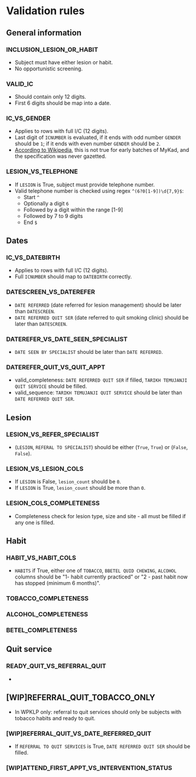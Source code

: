 # Validation rules

## General information

### INCLUSION_LESION_OR_HABIT
* Subject must have either lesion or habit.
* No opportunistic screening.

### VALID_IC
* Should contain only 12 digits.
* First 6 digits should be map into a date.

### IC_VS_GENDER
* Applies to rows with full I/C (12 digits).
* Last digit of `ICNUMBER` is evaluated, if it ends with odd number `GENDER` should be `1`; if it ends with even number `GENDER` should be `2`.
* [According to Wikipedia](https://en.wikipedia.org/wiki/Malaysian_identity_card#Structure_of_the_National_Registration_Identity_Card_Number_(NRIC)), this is not true for early batches of MyKad, and the specification was never gazetted.

### LESION_VS_TELEPHONE
* If `LESION` is True, subject must provide telephone number.
* Valid telephone number is checked using regex `^(6?0[1-9])\d{7,9}$`:
    * Start `^`
    * Optionally a digit `6`
    * Followed by a digit within the range [1-9]
    * Followed by 7 to 9 digits
    * End `$`

## Dates

### IC_VS_DATEBIRTH
* Applies to rows with full I/C (12 digits).
* Full `ICNUMBER` should map to `DATEBIRTH` correctly.

### DATESCREEN_VS_DATEREFER
* `DATE REFERRED` (date referred for lesion management) should be later than `DATESCREEN`.
* `DATE REFERRED QUIT SER` (date referred to quit smoking clinic) should be later than `DATESCREEN`.

### DATEREFER_VS_DATE_SEEN_SPECIALIST
* `DATE SEEN BY SPECIALIST` should be later than `DATE REFERRED`.

### DATEREFER_QUIT_VS_QUIT_APPT
* valid_completeness: `DATE REFERRED QUIT SER` if filled, `TARIKH TEMUJANJI QUIT SERVICE` should be filled.
* valid_sequence: `TARIKH TEMUJANJI QUIT SERVICE` should be later than `DATE REFERRED QUIT SER`.

## Lesion

### LESION_VS_REFER_SPECIALIST
* (`LESION`, `REFERAL TO SPECIALIST`) should be either (`True`, `True`) or (`False`, `False`).

### LESION_VS_LESION_COLS
* If `LESION` is False, `lesion_count` should be `0`.
* If `LESION` is True, `lesion_count` should be more than `0`.

### LESION_COLS_COMPLETENESS
* Completeness check for lesion type, size and site - all must be filled if any one is filled.

## Habit

### HABIT_VS_HABIT_COLS
* `HABITS` if True, either one of `TOBACCO`, `BBETEL QUID CHEWING`, `ALCOHOL` columns should be "1- habit currently practiced" or "2 - past habit now has stopped (minimum 6 months)".

### TOBACCO_COMPLETENESS

### ALCOHOL_COMPLETENESS

### BETEL_COMPLETENESS

## Quit service

### READY_QUIT_VS_REFERRAL_QUIT
* 

## [WIP]REFERRAL_QUIT_TOBACCO_ONLY
* In WPKLP only: referral to quit services should only be subjects with tobacco habits and ready to quit.

### [WIP]REFERRAL_QUIT_VS_DATE_REFERRED_QUIT
* If `REFERRAL TO QUIT SERVICES` is True, `DATE REFERRED QUIT SER` should be filled.

### [WIP]ATTEND_FIRST_APPT_VS_INTERVENTION_STATUS


